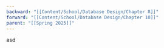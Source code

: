 ```yaml
---
backward: "[[Content/School/Database Design/Chapter 8]]"
forward: "[[Content/School/Database Design/Chapter 10]]"
parent: "[[Spring 2025]]"
---
```

asd